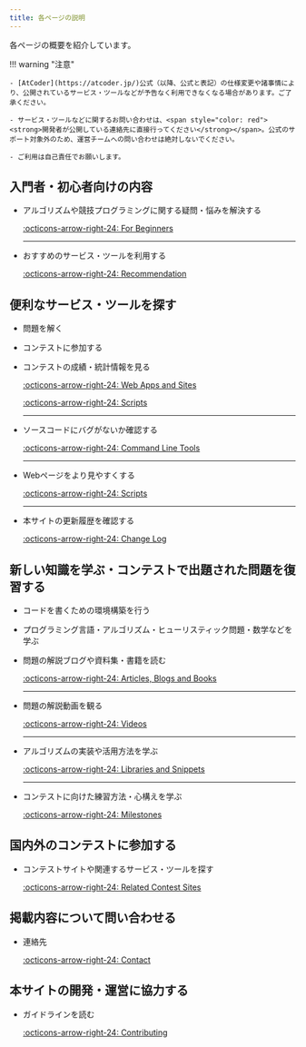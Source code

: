 ```yaml
---
title: 各ページの説明
---
```


各ページの概要を紹介しています。

!!! warning "注意"

    - [AtCoder](https://atcoder.jp/)公式（以降、公式と表記）の仕様変更や諸事情により、公開されているサービス・ツールなどが予告なく利用できなくなる場合があります。ご了承ください。

    - サービス・ツールなどに関するお問い合わせは、<span style="color: red"><strong>開発者が公開している連絡先に直接行ってください</strong></span>。公式のサポート対象外のため、運営チームへの問い合わせは絶対しないでください。

    - ご利用は自己責任でお願いします。

## 入門者・初心者向けの内容

- アルゴリズムや競技プログラミングに関する疑問・悩みを解決する

    [:octicons-arrow-right-24: For Beginners](../for_beginners/)

    ---

- おすすめのサービス・ツールを利用する

    [:octicons-arrow-right-24: Recommendation](../recommendation)

## 便利なサービス・ツールを探す

- 問題を解く

- コンテストに参加する

- コンテストの成績・統計情報を見る

    [:octicons-arrow-right-24: Web Apps and Sites](../web_app)

    [:octicons-arrow-right-24: Scripts](../scripts)

    ---

- ソースコードにバグがないか確認する

    [:octicons-arrow-right-24: Command Line Tools](../cli)

    ---

- Webページをより見やすくする

    [:octicons-arrow-right-24: Scripts](../scripts)

    ---

- 本サイトの更新履歴を確認する

    [:octicons-arrow-right-24: Change Log](../changelog/latest)

## 新しい知識を学ぶ・コンテストで出題された問題を復習する

- コードを書くための環境構築を行う

- プログラミング言語・アルゴリズム・ヒューリスティック問題・数学などを学ぶ

- 問題の解説ブログや資料集・書籍を読む

    [:octicons-arrow-right-24: Articles, Blogs and Books](../media)

    ---

- 問題の解説動画を観る

    [:octicons-arrow-right-24: Videos](../videos)

    ---

- アルゴリズムの実装や活用方法を学ぶ

    [:octicons-arrow-right-24: Libraries and Snippets](../libraries)

    ---

- コンテストに向けた練習方法・心構えを学ぶ

    [:octicons-arrow-right-24: Milestones](../milestones)

## 国内外のコンテストに参加する

- コンテストサイトや関連するサービス・ツールを探す

    [:octicons-arrow-right-24: Related Contest Sites](../related_contest_sites)

## 掲載内容について問い合わせる

- 連絡先

    [:octicons-arrow-right-24: Contact](../contact)

## 本サイトの開発・運営に協力する

- ガイドラインを読む

    [:octicons-arrow-right-24: Contributing](../contributing)
